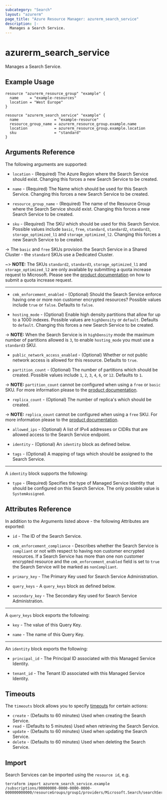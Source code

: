 ```yaml
---
subcategory: "Search"
layout: "azurerm"
page_title: "Azure Resource Manager: azurerm_search_service"
description: |-
  Manages a Search Service.
---
```


# azurerm_search_service

Manages a Search Service.

## Example Usage

```hcl
resource "azurerm_resource_group" "example" {
  name     = "example-resources"
  location = "West Europe"
}

resource "azurerm_search_service" "example" {
  name                = "example-resource"
  resource_group_name = azurerm_resource_group.example.name
  location            = azurerm_resource_group.example.location
  sku                 = "standard"
}
```

## Arguments Reference

The following arguments are supported:

* `location` - (Required) The Azure Region where the Search Service should exist. Changing this forces a new Search Service to be created.

* `name` - (Required) The Name which should be used for this Search Service. Changing this forces a new Search Service to be created.

* `resource_group_name` - (Required) The name of the Resource Group where the Search Service should exist. Changing this forces a new Search Service to be created.

* `sku` - (Required) The SKU which should be used for this Search Service. Possible values include `basic`, `free`, `standard`, `standard2`, `standard3`, `storage_optimized_l1` and `storage_optimized_l2`. Changing this forces a new Search Service to be created.

-> The `basic` and `free` SKUs provision the Search Service in a Shared Cluster - the `standard` SKUs use a Dedicated Cluster.

~> **NOTE:** The SKUs `standard2`, `standard3`, `storage_optimized_l1` and `storage_optimized_l2` are only available by submitting a quota increase request to Microsoft. Please see the [product documentation](https://learn.microsoft.com/azure/azure-resource-manager/troubleshooting/error-resource-quota?tabs=azure-cli) on how to submit a quota increase request.

---

* `cmk_enforcement_enabled` - (Optional) Should the Search Service enforce having one or more non customer encrypted resources? Possible values include `true` or `false`. Defaults to `false`.

* `hosting_mode` - (Optional) Enable high density partitions that allow for up to a 1000 indexes. Possible values are `highDensity` or `default`. Defaults to `default`. Changing this forces a new Search Service to be created.

-> **NOTE:** When the Search Service is in `highDensity` mode the maximum number of partitions allowed is `3`, to enable `hosting_mode` you must use a `standard3` SKU.

<!-- * `local_authentication_disabled` - (Optional) Should calls to the Search Service be allowed to utilize API keys for authentication? When `local_authentication_disabled` is set to `true`, calls to the Search Service *will not* be allowed to use API keys for authentication. Possible values include `true` or `false`. Defaults to `false`.

**NOTE:** This cannot be set to `true` if `dataPlaneAuthOptions` are defined. -->

* `public_network_access_enabled` - (Optional) Whether or not public network access is allowed for this resource. Defaults to `true`.

* `partition_count` - (Optional) The number of partitions which should be created. Possible values include `1`, `2`, `3`, `4`, `6`, or `12`. Defaults to `1`.

-> **NOTE:** `partition_count` cannot be configured when using a `free` or `basic` SKU. For more information please to the [product documentation](https://learn.microsoft.com/azure/search/search-sku-tier).

* `replica_count` - (Optional) The number of replica's which should be created.

-> **NOTE:** `replica_count` cannot be configured when using a `free` SKU. For more information please to the [product documentation](https://learn.microsoft.com/azure/search/search-sku-tier).

* `allowed_ips` - (Optional) A list of IPv4 addresses or CIDRs that are allowed access to the Search Service endpoint.

* `identity` - (Optional) An `identity` block as defined below.

* `tags` - (Optional) A mapping of tags which should be assigned to the Search Service.

---

A `identity` block supports the following:

* `type` - (Required) Specifies the type of Managed Service Identity that should be configured on this Search Service. The only possible value is `SystemAssigned`.

## Attributes Reference

In addition to the Arguments listed above - the following Attributes are exported:

* `id` - The ID of the Search Service.

* `cmk_enforcement_compliance` - Describes whether the Search Service is `compliant` or not with respect to having non customer encrypted resources. If a Search Service has more than one non customer encrypted resource and the `cmk_enforcement_enabled` field is set to `true` the Search Service will be marked as `nonCompliant`.

* `primary_key` - The Primary Key used for Search Service Administration.

* `query_keys` - A `query_keys` block as defined below.

* `secondary_key` - The Secondary Key used for Search Service Administration.

---

A `query_keys` block exports the following:

* `key` - The value of this Query Key.

* `name` - The name of this Query Key.

---

An `identity` block exports the following:

* `principal_id` - The Principal ID associated with this Managed Service Identity.

* `tenant_id` - The Tenant ID associated with this Managed Service Identity.

## Timeouts

The `timeouts` block allows you to specify [timeouts](https://www.terraform.io/language/resources/syntax#operation-timeouts) for certain actions:

* `create` - (Defaults to 60 minutes) Used when creating the Search Service.
* `read` - (Defaults to 5 minutes) Used when retrieving the Search Service.
* `update` - (Defaults to 60 minutes) Used when updating the Search Service.
* `delete` - (Defaults to 60 minutes) Used when deleting the Search Service.

## Import

Search Services can be imported using the `resource id`, e.g.

```shell
terraform import azurerm_search_service.example /subscriptions/00000000-0000-0000-0000-000000000000/resourceGroups/group1/providers/Microsoft.Search/searchServices/service1
```
